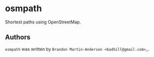 osmpath
===========

Shortest paths using OpenStreetMap.

Authors
-------

`osmpath` was written by `Brandon Martin-Anderson <badhill@gmail.com>`_.
